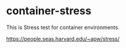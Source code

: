 # container-stress
This is Stress test for container environments.



https://people.seas.harvard.edu/~apw/stress/
